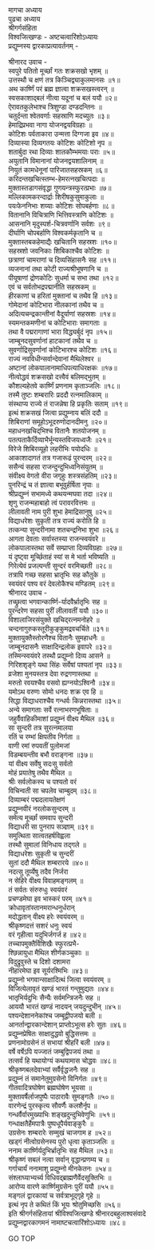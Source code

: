 मागचा अध्याय  
पुढचा अध्याय  
श्रीगर्गसंहिता  
विश्वजित्खण्डः - अष्टचत्वारिंशोऽध्यायः  
प्रद्युम्नस्य द्वारकाप्रत्यावर्तनम् -  
  
श्रीनारद उवाच -  
स्वपुरे पतितो मूर्च्छां गतः शक्रसखो भृशम् ॥  
उत्तस्थौ च क्षणं तत्र किञ्चिद्व्याकुलमानसः ॥१॥  
अथ कार्ष्णिं परं ब्रह्म ज्ञात्वा शक्रसखस्त्वरन् ॥  
स्वसकाशाद्‌बलं नीत्वा यदूनां च बलं ययौ ॥२॥  
ऐरावतकुलेभाश्च त्रिशुण्डा दण्डदन्तिनः ॥  
चतुर्दन्ता श्वेतवर्णाः सहस्राणि मदच्युतः ॥३॥  
हेमाद्रिप्रभवा नागा योजनद्वयविग्रहाः ॥  
कोटिशः पर्वताकारा उन्मत्ता दिग्गजा इव ॥४॥  
दिव्यास्या दिव्यगतयः कोटिशः कोटिशो नृप ॥  
शतार्बुदा रथा दिव्याः शातकौम्भमयाः पराः ॥५॥  
अयुतानि विमानानां योजनद्वयशालिनाम् ॥  
नियुतं कामधेनूनां पारिजातसहस्रकम् ॥६॥  
करिदन्तखचित्स्तम्भ-हेमरत्नखचित्पदाः ॥  
मुक्तास्तडागसंवृद्धा गुणयन्त्रस्फुरत्प्रभाः ॥७॥  
मल्लिकामकरन्दार्द्राः शिरीषकुसुमाकुलाः ॥  
पयःफेननिभाः शय्याः कोटिशः सोपबर्हणाः ॥८॥  
वितानानि विचित्राणि भित्तिवस्त्राणि कोटिशः ॥  
आसनानि मृदुस्पर्श-चित्रवर्णानि सर्वशः ॥९॥  
दीर्घाणि चोपबर्हाणि विश्वकर्मकृतानि च ॥  
मुक्तास्तबकहेमाद्यैः खचितानि सहस्रशः ॥१०॥  
सहस्रशो जवनिकाः शिबिकाश्चैव कोटिशः ॥  
छत्राणां चामराणां च दिव्यसिंहासनैः सह ॥११॥  
व्यजनानां तथा कोटी राज्यश्रीभूषणानि च ॥  
पीयूषाणां द्रोणकोटिः सुधर्मा च सभा तथा ॥१२॥  
एवं च सर्वतोभद्रपद्मानीति सहस्रकम् ॥  
हीरकाणां च हरितां मुक्तानां च तथैव हि ॥१३॥  
गोमेदानां कोटिभारा नीलकानां तथैव च ॥  
अदित्यचन्द्रकान्तीनां वैदूर्याणां सहस्रशः ॥१४॥  
स्यमन्तकमणीनां च कोटिभाराः समागताः ॥  
तथा वै पद्मरागाणां भारा विद्ध्यर्बुदं नृप ॥१५॥  
जाम्बूनदसुवर्णानां हाटकानां तथैव च ॥  
सुवर्णाद्रिसुवर्णानां कोटिभारश्च कोटिशः ॥१६॥  
राज्यं नवविधीन्सर्वान्देवानां मैथिलेश्वर ॥  
अष्टानां लोकपालानामाधिपत्याधिरक्षकः ॥१७॥  
नीत्वोद्धवं शक्रसखो दत्त्वैवं बलिमद्‌भुतम् ॥  
कौशल्यहेतवे कार्ष्णिं प्रणनाम कृताञ्जलिः ॥१८॥  
तस्मै तुष्टः शम्बरारिः प्रददौ रत्नमालिकाम् ॥  
संस्थाप्य राज्ये तं राजन्नेषा हि प्रकृतिः सताम् ॥१९॥  
इत्थं शक्रसखं जित्वा प्रद्युम्नाय बलिं ददौ ॥  
शिबिराणां समूहोऽभूदरुणोदानदीमनु ॥२०॥  
महाधनखचिद्‌भिश्च वितानैः शतयोजनम् ॥  
पतत्पताकैर्दिव्याभैर्भून्यस्तविजयध्वजैः ॥२१॥  
विरेजे शिबिरव्यूहो लहरीभिः पयोदधिः ॥  
आकाशादागतं तत्र गजारूढं पुरन्दरम् ॥२२॥  
ससैन्यं सहसा राजन्दुन्दुभिध्वनिसंयुतम् ॥  
संवीक्ष्य वेगतो वीरा जगृहुः शस्त्रसंहतिम् ॥२३॥  
पुनरिन्द्रं च तं ज्ञात्वा बभूवुर्हर्षिता नृपाः ॥  
श्रीप्रद्युम्नं सभामध्ये कथयन्मघवा तदा ॥२४॥  
शृणु राजन्महाबाहो त्वं परावरवित्तमः ॥  
लीलावती नाम पुरी शुभा हेमाद्रिसानुषु ॥२५॥  
विद्याधरेशः सुकृती तत्र राज्यं करोति हि ॥  
तत्कन्या सुन्दरीनामा शतचन्द्रनिभा शुभा ॥२६॥  
आगता देवताः सर्वास्तस्या राजन्स्वयंवरे ॥  
लोकपालास्तथा सर्वे सम्प्राप्ता दिव्यविग्रहाः ॥२७॥  
यं दृष्ट्वा मूर्च्छिताहं स्यां स मे भर्ता भविष्यति ॥  
गिरेत्येवं प्रजल्पन्ती सुन्दरं वरमिच्छती ॥२८॥  
तत्रापि गच्छ सहसा भ्रातृभिः सह कौतुके ॥  
स्वयंवरं पश्य वरं देवलोकैश्च मण्डितम् ॥२९॥  
श्रीनारद उवाच -  
तच्छ्रुत्वा भगवान्कार्ष्णि-र्यादवैर्भ्रातृभिः सह ॥  
पुरन्दरेण सहसा पुरीं लीलावतीं ययौ ॥३०॥  
विशालाजिरसंयुक्ते खचिद्‌रत्नमनोहरे ॥  
चन्दनागुरुकस्तूरीकुङ्कुमद्रवचर्चिते ॥३१॥  
मुक्तायुक्तैस्तोरणैश्च वितानैः सुमहाधनैः ॥  
जाम्बूनदासनैः साक्षादिन्द्रलोक इवापरे ॥३२॥  
तस्मिन्स्वयंवरे तस्थौ प्रद्युम्नो दिव्य आसने ॥  
गिरिशशृङ्गे यथा सिंहः सर्वेषां पश्यतां नृप ॥३३॥  
व्रजेशा मुनयस्तत्र देवा रुद्रगणास्तथा ॥  
मरुतो रवयश्चैव वसवो ह्यग्नयोऽश्विनौ ॥३४॥  
यमोऽथ वरुणः सोमो धनदः शक्र एव हि ॥  
सिद्धा विद्याधराश्चैव गन्धर्वः किन्नरास्तथा ॥३५॥  
अन्ये समागताः सर्वे रत्नाभरणभूषिताः ॥  
जहुर्वैवाहिकीमाशां प्रद्युम्नं वीक्ष्य मैथिल ॥३६॥  
सा सुन्दरी तत्र सुरत्नमालया  
     रतिं च रम्भां क्षिपतीव निर्गता ॥  
वाणी रमां रुपवतीं पुलोमजां  
     विडम्बयन्तीव बभौ वराङ्गना ॥३७॥  
यां वीक्ष्य सर्वेषु सदःसु सर्वतो  
     मोहं प्रयातेषु तथैव मैथिल ॥  
श्रीः सर्वलोकस्य च पश्यतो वरं  
     विचिन्वती सा चपलेव चाम्बुदम् ॥३८॥  
दिव्याम्बरं पद्मदलायतेक्षणं  
     प्रद्युम्नवीरं नरलोकसुन्दरम् ॥  
समेत्य मूर्च्छां समवाप सुन्दरी  
     विद्याधरी सा पुनराप सञ्ज्ञाम् ॥३९॥  
समुत्थिता सात्वतहर्षविह्वला  
     तस्थौ सुमालां विनिधाय तद्‌गले ॥  
विद्याधरेशः सुकृती च सुन्दरीं  
     सुतां ददौ मैथिल शम्बरारये ॥४०॥  
नदत्सु तूर्य्येषु तदैव निर्जरा  
     न सेहिरे वीक्ष्य विवाहमङ्गलम् ॥  
तं सर्वतः संरुरुधुः स्वयंवरं  
     प्रचण्डमेघा इव भास्करं परम् ॥४१॥  
क्रोधावृतांस्तानमरान्धनुर्धरान्  
     मदोद्धतान् वीक्ष्य हरेः स्वयंवरम् ॥  
श्रीकृष्णदत्तं सशरं धनुः स्वयं  
     वरं गृहीत्वा यदुभिर्जगर्ज ह ॥४२॥  
तच्चापमुक्तैर्विशिखैः स्फुरत्प्रभै-  
     श्छिन्नायुधा मैथिल शीर्णकञ्चुकाः ॥  
विदुद्रुवुस्ते च दिशो दशामरा  
     नीहारमेघा इव सूर्यरश्मिभिः ॥४३॥  
प्रद्युम्नो भगवान्साक्षादित्थं जित्वा स्वयंवरम् ॥  
विजित्येलावृतं खण्डं भारतं गन्तुमुद्यतः ॥४४॥  
भातृभिर्यदुभिः सैन्यैः सर्वमन्त्रिजनैः सह ॥  
आययौ भारतं खण्डं नादयन् जयदुन्दुभीन् ॥४५॥  
पश्यन्देशाननेकांश्च जम्बूद्वीपजयो बली ॥  
आनर्तान्द्वारकान्देशान् प्राप्तोऽभूत्स हरेः सुतः ॥४६॥  
प्रद्युम्नप्रेषितः साक्षादुद्धवो बुद्धिसत्तमः ॥  
प्रणनामोग्रसेनं तं सभायां श्रीहरिं बली ॥४७॥  
वर्षे वर्षेऽपि यज्जातं जम्बुद्विपजयं तथा ॥  
तत्सर्वं हि यथायोग्यं कथयामास चोद्धवः ॥४८॥  
श्रीकृष्णबलदेवाभ्यां सर्वैर्वृद्धजनैः सह ॥  
प्रद्युम्नं तं समानेतुमुग्रसेनो विनिर्गतः ॥४९॥  
गीतवादित्रघोषेण ब्रह्मघोषेण भूयसा ॥  
मुक्तावर्षैर्लाजपुष्पैः पाठारावैः सुमङ्गलैः ॥५०॥  
वारणेन्द्रं पुरस्कृत्य सौवर्णैः कलशैर्नृप ॥  
गन्धर्वैर्वारमुख्याभिः शङ्खदुन्दुभिवेणुभिः ॥५१॥  
गन्धाक्षतैर्हेमपात्रैः पुष्पधूपैर्यवाङ्कुरैः ॥  
उग्रसेनः शम्बरारेः सम्मुखं चाजगाम ह ॥५२॥  
खड्गं नीत्वोग्रसेनस्य पुरो धृत्वा कृताञ्जलिः ॥  
ननाम कार्ष्णिर्यदुभिर्भ्रातृभिः सह मैथिल ॥५३॥  
श्रीकृष्णं सबलं नत्वा सर्वान् वृद्धान्प्रणम्य च ॥  
गर्गाचार्यं ननामाशु प्रद्युम्नो मीनकेतनः ॥५४॥  
संश्लाघ्याभ्यर्च्य विधिवद्ब्राह्मणैर्वेदसूक्तिभिः ॥  
आरोप्य वारणे कार्ष्णिमुग्रसेनः पुरीं ययौ ॥५५॥  
मङ्गलं द्वारकायां च सर्वत्राभूद्गृहे गृहे ॥  
इत्थं नृप ते कथितं किं भूयः श्रोतुमिच्छसि ॥५६॥  
इति श्रीगर्गसंहितायां श्रीविश्वजित्खण्डे श्रीनारदबहुलाश्वसंवादे  
प्रद्युम्नद्वारकागमनं नामाष्टचत्वारिंशोऽध्यायः ॥४८॥  
  
GO TOP

